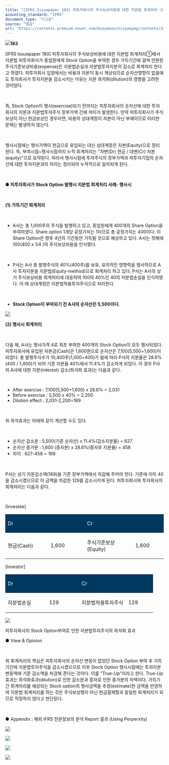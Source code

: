 ```yaml
---
title: "[IFRS Issuepaper 183] 피투자회사의 주식보상비용에 대한 지분법 회계처리 ② : 행사시 True-Up"
acounting_standard: "IFRS"
document_type: "기고문"
source: "엘곰"
url: "https://contents.premium.naver.com/busymoon/kicpakpmg/contents/240805141340107la"
---
```

![](https://n2.news.naver.com/l.gif?type=content)**183**

\[IFRS Issuepaper 180\] 피투자회사의 주식보상비용에 대한 지분법 회계처리①에서 지분법 피투자회사가 종업원에게 Stock Option을 부여한 경우 가득기간에 걸쳐 안분된 주식기준보상비용(expense)은 지분법손실과 지분법투자지분의 감소로 회계처리 한다고 하였다. 피투자회사 입장에서는 비용과 자본이 동시 계상되므로 순자산영향이 없음에도 투자회사가 투자지분을 감소시키는 이유는 지분 희석화(dilution)의 영향을 고려한 것이었다.

​

즉, Stock Option이 행사(exercise)되기 전까지는 피투자회사의 순자산에 대한 투자회사의 지분과 지분법투자주식 장부가액 간에 차이가 발생한다. 만약 피투자회사가 주식보상이 아닌 현금보상인 경우라면, 비용의 상대계정이 자본이 아닌 부채이므로 이러한 문제는 발생하지 않는다.

​

행사시점에는 행사가액이 현금으로 유입되는 대신 상대계정은 자본(Equity)으로 정리된다. 즉, 부여시점~행사시점까지 누적 회계처리는 "차변(Dr) 현금 / 대변(Cr) 자본(equity)"으로 요약된다. 따라서 행사시점에 투자주식의 장부가액과 피투자기업의 순자산에 대한 투자지분과의 차이는 정리되어 누적적으로 일치되게 된다.

​

**● 피투자회사가 Stock Option 발행시 지분법 회계처리 사례- 행사시**

​

**(1) 가득기간 회계처리**

​

- A사는 총 1,000주의 주식을 발행하고 있고, 종업원에게 400개의 Share Option을 부여하였다. Share option 1개당 공정가치는 1이므로 총 공정가치는 400이다. 이 Share Option은 향후 4년의 기간동안 가득될 것으로 예상하고 있다. A사는 첫해에 100(400 x 1/4 )의 주식보상비용을 인식했다.

​

- P사는 A사 총 발행주식의 40%(400주)를 보유, 유의적인 영향력을 행사하므로 A사 투자지분을 지분법(Equity-method)으로 회계처리 하고 있다. P사는 A사의 상기 주식보상비용 회계처리에 대응하여 100의 40%인 40의 지분법손실을 인식하였다. 이 때 상대계정은 지분법적용투자주식으로 처리한다.

​

- **Stock Option이 부여되기 전 A사의 순자산은 5,500이다.**

![](https://scs-phinf.pstatic.net/MjAyNDA4MDVfMTI2/MDAxNzIyODMzMzQyNjIy.XaFRSXB0G5wW69Zj6wITZl-N1LxiZ_2DjryjAh0QhyEg.wkx-Ll69ouS6QSQUMueChU7wPXH6Wtkn06N3hfmELeMg.PNG/image.png?type=w800)

**(2) 행사시 회계처리**

​

다음 해, A사는 행사가격 4로 최초 부여한 400개의 Stock Option이 모두 행사되었다. 피투자회사에 유입된 자본금(Cash)은 1,600원으로 순자산은 7,100(5,500+1,600)이 되었다. 총 발행주식수가 10,400주(1,000+400)가 됨에 따라 P사의 지분율은 28.6% (400 / 1,400)가 되어 기존 지분율 40%에서 11.4%가 감소하게 되었다. 이 경우 P사의 A사에 대한 지분(interest) 감소(희석화 효과)는 다음과 같다.

​

- After exercise : 7,100(5,500+1,600) x 28.6% = 2,031
- Before exercise : 5,500 x 40% = 2,200
- Dilution effect : 2,031-2,200=169

​

위 희석효과는 아래와 같이 계산할 수도 있다.

​

- 순자산 감소분 : 5,500(기존 순자산) x 11.4%(감소지분율) = 627
- 순자산 증가분 : 1,600 (증자분) x 28.6%(증자후 지분율) = 458
- 차이 : 627-458 = 169

​

P사는 상기 지분감소액(169)을 기존 장부가액에서 차감해 주어야 한다. 기존에 이미 40을 감소시켰으므로 이 금액을 차감한 129를 감소시키게 된다. 피투자회사와 투자회사의 회계처리는 다음과 같다.

​

\[Investee\]

<table style=""><tbody><tr><td colspan="2" rowspan="1" style="width: 50.0%; height: 43.0px;  background-color: #003960;"><div><p style=""><span style="color:#ffffff;">Dr</span></p></div></td><td colspan="2" rowspan="1" style="width: 50.0%; height: 43.0px;  background-color: #003960;"><div><p style=""><span style="color:#ffffff;">Cr</span></p></div></td></tr><tr><td colspan="1" rowspan="1" style="width: 26.91%; height: 43.0px;  "><div><p style=""><span style="">현금(Cash)</span></p></div></td><td colspan="1" rowspan="1" style="width: 23.09%; height: 43.0px;  "><div><p style=""><span style="">1,600</span></p></div></td><td colspan="1" rowspan="1" style="width: 30.44%; height: 43.0px;  "><div><p style=""><span style="">주식기준보상(Equity)</span></p></div></td><td colspan="1" rowspan="1" style="width: 19.56%; height: 43.0px;  "><div><p style=""><span style="">1,600</span></p></div></td></tr></tbody></table>

\[Investor\]

<table style=""><tbody><tr><td colspan="2" rowspan="1" style="width: 50.0%; height: 43.0px;  background-color: #003960;"><div><p style=""><span style="color:#ffffff;">Dr</span></p></div></td><td colspan="2" rowspan="1" style="width: 50.0%; height: 43.0px;  background-color: #003960;"><div><p style=""><span style="color:#ffffff;">Cr</span></p></div></td></tr><tr><td colspan="1" rowspan="1" style="width: 27.94%; height: 43.0px;  "><div><p style=""><span style="">지분법손실</span></p></div></td><td colspan="1" rowspan="1" style="width: 22.06%; height: 43.0px;  "><div><p style=""><span style="">129</span></p></div></td><td colspan="1" rowspan="1" style="width: 31.62%; height: 43.0px;  "><div><p style=""><span style="">지분법적용투자주식</span></p></div></td><td colspan="1" rowspan="1" style="width: 18.38%; height: 43.0px;  "><div><p style=""><span style="">129</span></p></div></td></tr></tbody></table>

![](https://scs-phinf.pstatic.net/MjAyNDA4MDVfMTUw/MDAxNzIyODQ1NjMxOTk1.ML7buQZ6pM6YJCgyTirdCjulLDLMgmEt65IdcOqMrBcg.gbGkuRtpBFPeSZlGcVPtIXsJj3wX7TCapU20XkHb1qUg.PNG/image.png?type=w800)

피투자회사의 Stock Option부여로 인한 지분법투자주식의 희석화 효과

● View & Opinion

**​**

위 회계처리의 핵심은 피투자회사의 순자산 변동이 없었던 Stock Option 부여 후 가득기간에 지분법투자주식을 감소시켰으므로 이후 Stock Option 행사시점에는 투자지분 변동액에 기존 감소액을 차감해 준다는 것이다. 이를 "True-Up"이라고 한다. True-Up 효과는 희석화효과(dilution)로 인한 감소분과 증자로 인한 증가분의 차액이다. 가득기간 회계처리를 예상되는 Stock option의 행사금액을 추정(estimate)한 금액을 반영하여 지분법 회계처리를 하는 것은 주식보상형이 아닌 현금결제형과 동일한 회계처리가 되므로 적정하지 않다고 판단된다.

​

● Appendix ; 해외 IFRS 전문정보의 분석 Report 결과 (Using Perperxity)

![](https://scs-phinf.pstatic.net/MjAyNDA4MDZfMjYx/MDAxNzIyOTExMjQ3MTMz.-Dm69R4jZJuAv-1enaV_TaOHNnssi8VUhSvRmCQ5D5cg.VkaDVP74nir4XnjinJZF2PleQJsvx6DHHN33wmUDAPcg.PNG/image.png?type=w800)

![](https://scs-phinf.pstatic.net/MjAyNDA4MDZfMTk5/MDAxNzIyOTExMDkyODI2.5t0EtBs8-2Ef3XSXsLidnxqli8bP_2ZiE_94RoeE4F8g.1h67g9TtAR3BhJht5urpNMmUqy1WNxHzkhAz9u_b4qQg.PNG/image.png?type=w800)

![](https://scs-phinf.pstatic.net/MjAyNDA4MDZfMTgx/MDAxNzIyOTExMTYwNTI1.bapSo-dgOAJnYheswx6fmzpuxeZjDs7TvOGHZwJrDuIg.NI2RZOauCWyXFeuz2csvzb3iaTSKxpBo6XyApHrMODAg.PNG/image.png?type=w800)

![](https://scs-phinf.pstatic.net/MjAyNDA4MDZfNjkg/MDAxNzIyOTExMjI2MTY4.X_0k91BGT9Ee5f5Ux80fVsmGBDs8ZD8X6C_vunOQ9Nwg.wxXnMLFlOQ7FULwR2vBXTEzBVJHnk92CDe9vJgFVuIQg.PNG/image.png?type=w800)

​